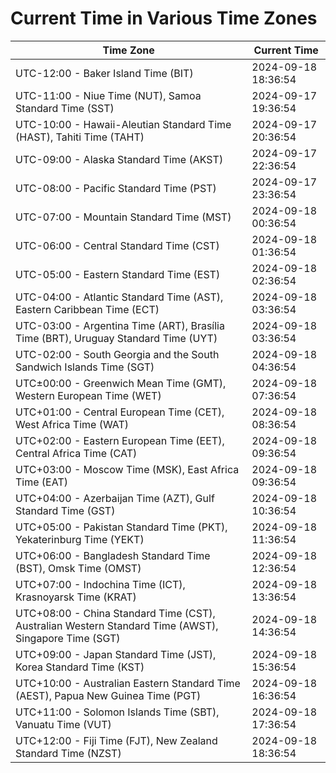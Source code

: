 # Current Time in Various Time Zones

| Time Zone | Current Time |
|-----------|--------------|
| UTC-12:00 - Baker Island Time (BIT) | 2024-09-18 18:36:54 |
| UTC-11:00 - Niue Time (NUT), Samoa Standard Time (SST) | 2024-09-17 19:36:54 |
| UTC-10:00 - Hawaii-Aleutian Standard Time (HAST), Tahiti Time (TAHT) | 2024-09-17 20:36:54 |
| UTC-09:00 - Alaska Standard Time (AKST) | 2024-09-17 22:36:54 |
| UTC-08:00 - Pacific Standard Time (PST) | 2024-09-17 23:36:54 |
| UTC-07:00 - Mountain Standard Time (MST) | 2024-09-18 00:36:54 |
| UTC-06:00 - Central Standard Time (CST) | 2024-09-18 01:36:54 |
| UTC-05:00 - Eastern Standard Time (EST) | 2024-09-18 02:36:54 |
| UTC-04:00 - Atlantic Standard Time (AST), Eastern Caribbean Time (ECT) | 2024-09-18 03:36:54 |
| UTC-03:00 - Argentina Time (ART), Brasília Time (BRT), Uruguay Standard Time (UYT) | 2024-09-18 03:36:54 |
| UTC-02:00 - South Georgia and the South Sandwich Islands Time (SGT) | 2024-09-18 04:36:54 |
| UTC±00:00 - Greenwich Mean Time (GMT), Western European Time (WET) | 2024-09-18 07:36:54 |
| UTC+01:00 - Central European Time (CET), West Africa Time (WAT) | 2024-09-18 08:36:54 |
| UTC+02:00 - Eastern European Time (EET), Central Africa Time (CAT) | 2024-09-18 09:36:54 |
| UTC+03:00 - Moscow Time (MSK), East Africa Time (EAT) | 2024-09-18 09:36:54 |
| UTC+04:00 - Azerbaijan Time (AZT), Gulf Standard Time (GST) | 2024-09-18 10:36:54 |
| UTC+05:00 - Pakistan Standard Time (PKT), Yekaterinburg Time (YEKT) | 2024-09-18 11:36:54 |
| UTC+06:00 - Bangladesh Standard Time (BST), Omsk Time (OMST) | 2024-09-18 12:36:54 |
| UTC+07:00 - Indochina Time (ICT), Krasnoyarsk Time (KRAT) | 2024-09-18 13:36:54 |
| UTC+08:00 - China Standard Time (CST), Australian Western Standard Time (AWST), Singapore Time (SGT) | 2024-09-18 14:36:54 |
| UTC+09:00 - Japan Standard Time (JST), Korea Standard Time (KST) | 2024-09-18 15:36:54 |
| UTC+10:00 - Australian Eastern Standard Time (AEST), Papua New Guinea Time (PGT) | 2024-09-18 16:36:54 |
| UTC+11:00 - Solomon Islands Time (SBT), Vanuatu Time (VUT) | 2024-09-18 17:36:54 |
| UTC+12:00 - Fiji Time (FJT), New Zealand Standard Time (NZST) | 2024-09-18 18:36:54 |
